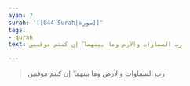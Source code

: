 ```yaml
---
ayah: 7
surah: '[[044-Surah|سورة]]'
tags:
- quran
text: رب السماوات والأرض وما بينهما ۖ إن كنتم موقنين

---
```

> رب السماوات والأرض وما بينهما ۖ إن كنتم موقنين
